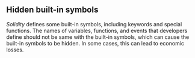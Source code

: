 ## Hidden built-in symbols
*Solidity* defines some built-in symbols, including keywords and special functions. The names of variables, functions, and events that developers define should not be same with the built-in symbols, which can cause the built-in symbols to be hidden. In some cases, this can lead to economic losses.